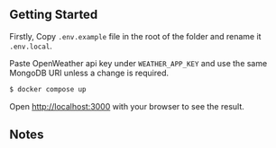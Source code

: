 ## Getting Started

Firstly, Copy `.env.example` file in the root of the folder and rename it `.env.local`.

Paste OpenWeather api key under `WEATHER_APP_KEY` and use the same MongoDB URI unless a change is required.

```bash
$ docker compose up
```

Open [http://localhost:3000](http://localhost:3000) with your browser to see the result.

## Notes
